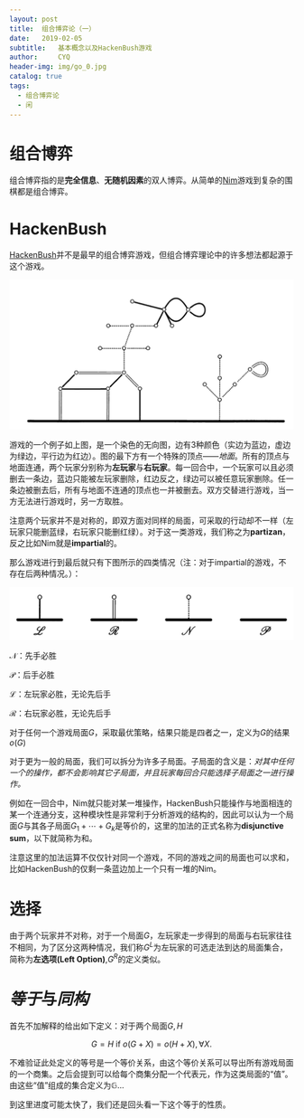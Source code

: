 ```yaml
---
layout: post
title:  组合博弈论（一）
date:   2019-02-05
subtitle:   基本概念以及HackenBush游戏
author:     CYQ
header-img: img/go_0.jpg
catalog: true
tags:
  - 组合博弈论
  - 闲
---
```

# 组合博弈
组合博弈指的是**完全信息**、**无随机因素**的双人博弈。从简单的[Nim](https://en.wikipedia.org/wiki/Nim)游戏到复杂的围棋都是组合博弈。
# HackenBush
[HackenBush](https://en.wikipedia.org/wiki/Hackenbush)并不是最早的组合博弈游戏，但组合博弈理论中的许多想法都起源于这个游戏。

![](/img/hb_0.png)

游戏的一个例子如上图，是一个染色的无向图，边有3种颜色（实边为蓝边，虚边为绿边，平行边为红边）。图的最下方有一个特殊的顶点——*地面*。所有的顶点与地面连通，两个玩家分别称为**左玩家**与**右玩家**。每一回合中，一个玩家可以且必须删去一条边，蓝边只能被左玩家删除，红边反之，绿边可以被任意玩家删除。任一条边被删去后，所有与地面不连通的顶点也一并被删去。双方交替进行游戏，当一方无法进行游戏时，另一方取胜。

注意两个玩家并不是对称的，即双方面对同样的局面，可采取的行动却不一样（左玩家只能删蓝绿，右玩家只能删红绿）。对于这一类游戏，我们称之为**partizan**，反之比如Nim就是**impartial**的。

那么游戏进行到最后就只有下图所示的四类情况（注：对于impartial的游戏，不存在后两种情况。）：

![](/img/hb_1.png)

$\mathscr{N}$：先手必胜

$\mathscr{P}$：后手必胜

$\mathscr{L}$：左玩家必胜，无论先后手

$\mathscr{R}$：右玩家必胜，无论先后手

对于任何一个游戏局面$G$，采取最优策略，结果只能是四者之一，定义为$G$的结果$o(G)$

对于更为一般的局面，我们可以拆分为许多子局面。子局面的含义是：*对其中任何一个的操作，都不会影响其它子局面，并且玩家每回合只能选择子局面之一进行操作。*

例如在一回合中，Nim就只能对某一堆操作，HackenBush只能操作与地面相连的某一个连通分支，这种模块性是非常利于分析游戏的结构的，因此可以认为一个局面$G$与其各子局面$G_1+\cdots+G_k$是等价的，这里的加法的正式名称为**disjunctive sum**，以下就简称为和。

注意这里的加法运算不仅仅针对同一个游戏，不同的游戏之间的局面也可以求和，比如HackenBush的仅剩一条蓝边加上一个只有一堆的Nim。

# 选择
由于两个玩家并不对称，对于一个局面$G$，左玩家走一步得到的局面与右玩家往往不相同，为了区分这两种情况，我们称$G^L$为左玩家的可选走法到达的局面集合，简称为**左选项(Left Option)**,$G^R$的定义类似。

# *等于*与*同构*
首先不加解释的给出如下定义：对于两个局面$G,H$

$$G=H \text{ if } o(G+X) = o(H+X), \forall X.$$

不难验证此处定义的等号是一个等价关系，由这个等价关系可以导出所有游戏局面的一个商集。之后会提到可以给每个商集分配一个代表元，作为这类局面的“值”。由这些“值”组成的集合定义为$\mathbb{G}$...

到这里进度可能太快了，我们还是回头看一下这个等于的性质。





